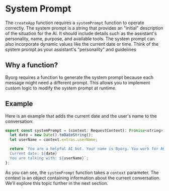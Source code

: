 # System Prompt

The `createApp` function requires a `systemPrompt` function to operate correctly.
The system prompt is a string that provides an "initial" description of the situation for the AI.
It should include details such as the assistant's personality, name, purpose, and available tools.
The system prompt can also incorporate dynamic values like the current date or time.
Think of the system prompt as your assistant's "personality" and guidelines

## Why a function?

Byorg requires a function to generate the system prompt because each message might need a different prompt.
This allows you to implement custom logic to modify the system prompt at runtime.

## Example

Here is an example that adds the current date and the user's name to the conversation:

```js
export const systemPrompt = (context: RequestContext): Promise<string> | string => {
  let date = new Date().toDateString();
  let userName = context.extras.userName;

  return `You are a helpful AI bot. Your name is Byorg. You work for ACME.
  Current date: ${date}
  You are talking with: ${userName}`;
};
```

As you can see, the `systemPrompt` function takes a `context` parameter.
The context is an object containing information about the current conversation. We’ll explore this topic further in the next section.
